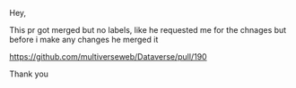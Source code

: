Hey,

This pr got merged but no labels, like he requested me for the chnages but before i make any changes he merged it

https://github.com/multiverseweb/Dataverse/pull/190

Thank you
